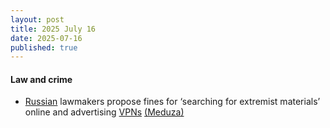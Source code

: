 ```yaml
---
layout: post
title: 2025 July 16
date: 2025-07-16
published: true
---
```



#### Law and crime

* [Russian](https://en.wikipedia.org/wiki/Russia "Russia") lawmakers propose fines for ‘searching for extremist materials’ online and advertising [VPNs](https://en.wikipedia.org/wiki/Virtual_private_network "Virtual private network") [(Meduza)](https://meduza.io/en/news/2025/07/16/russian-lawmakers-propose-fines-for-searching-for-extremist-materials-online-and-advertising-vpns)
